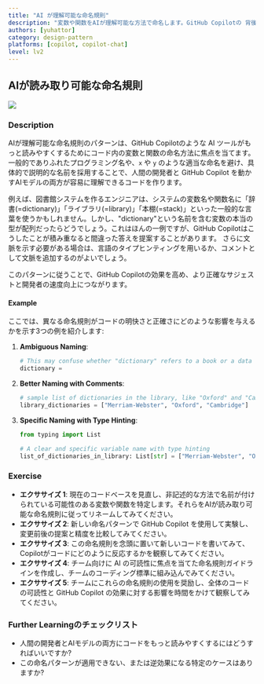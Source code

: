 ```yaml
---
title: "AI が理解可能な命名規則"
description: "変数や関数をAIが理解可能な方法で命名します。GitHub Copilotの 背後にある AI は大規模言語モデルベースで、本質的に自然言語モデルなので、自然言語としてコードを理解します。適当な命名は提案の質を落とす可能性があります。"
authors: [yuhattor] 
category: design-pattern
platforms: [copilot, copilot-chat]
level: lv2
---
```


## AIが読み取り可能な命名規則

[<img src="https://img.shields.io/badge/Lv2-Practically_Viable_Pattern-green">](https://github.com/orgs/AI-Native-Development/projects/1/)

### Description

AIが理解可能な命名規則のパターンは、GitHub Copilotのような AI ツールがもっと読みやすくするためにコード内の変数と関数の命名方法に焦点を当てます。一般的でありふれたプログラミング名や、`x` や `y` のような適当な命名を避け、具体的で説明的な名前を採用することで、人間の開発者と GitHub Copilot を動かすAIモデルの両方が容易に理解できるコードを作ります。

例えば、図書館システムを作るエンジニアは、システムの変数名や関数名に「辞書(=dictionary)」「ライブラリ(=library)」「本棚(=stack)」といった一般的な言葉を使うかもしれません。しかし、"dictionary"という名前を含む変数の本当の型が配列だったらどうでしょう。これはほんの一例ですが、GitHub Copilotはこうしたことが積み重なると間違った答えを提案することがあります。
さらに文脈を示す必要がある場合は、言語のタイプヒンティングを用いるか、コメントとして文脈を追加するのがよいでしょう。

このパターンに従うことで、GitHub Copilotの効果を高め、より正確なサジェストと開発者の速度向上につながります。

#### Example

ここでは、異なる命名規則がコードの明快さと正確さにどのような影響を与えるかを示す3つの例を紹介します: 

1. **Ambiguous Naming**:
   ```python
   # This may confuse whether "dictionary" refers to a book or a data type
   dictionary = 
   ```

2. **Better Naming with Comments**:
   ```python
   # sample list of dictionaries in the library, like "Oxford" and "Cambridge"
   library_dictionaries = ["Merriam-Webster", "Oxford", "Cambridge"]
   ```

3. **Specific Naming with Type Hinting**:
   ```python
   from typing import List

   # A clear and specific variable name with type hinting
   list_of_dictionaries_in_library: List[str] = ["Merriam-Webster", "Oxford", "Cambridge"]
   ```

### Exercise

- **エクササイズ 1**: 現在のコードベースを見直し、非記述的な方法で名前が付けられている可能性のある変数や関数を特定します。それらをAIが読み取り可能な命名規則に従ってリネームしてみてください。
- **エクササイズ 2**: 新しい命名パターンで GitHub Copilot を使用して実験し、変更前後の提案と精度を比較してみてください。
- **エクササイズ 3**: この命名規則を念頭に置いて新しいコードを書いてみて、Copilotがコードにどのように反応するかを観察してみてください。
- **エクササイズ 4**: チーム向けに AI の可読性に焦点を当てた命名規則ガイドラインを作成し、チームのコーディング標準に組み込んでみてください。
- **エクササイズ 5**: チームにこれらの命名規則の使用を奨励し、全体のコードの可読性と GitHub Copilot の効果に対する影響を時間をかけて観察してみてください。

### Further Learningのチェックリスト

- 人間の開発者とAIモデルの両方にコードをもっと読みやすくするにはどうすればいいですか?
- この命名パターンが適用できない、または逆効果になる特定のケースはありますか?
